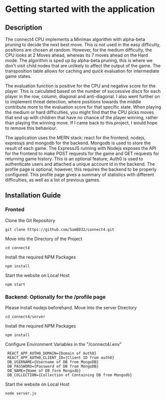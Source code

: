 # Getting started with the application

## Description
The connect4 CPU implements a Minimax algorithm with alpha-beta pruning to decide the next best move. This is not used in the easy difficulty, positions are chosen at random. However, for the medium difficulty, the CPU looks at 2 Moves ahead, whereas its 7 moves ahead on the Hard mode. The algorithm is sped up by alpha-beta pruning, this is where we don't visit child nodes that are unlikely to affect the output of the game. The transposition table allows for caching and quick evaluation for intermediate game states. 

The evaluation function is positive for the CPU and negative score for the player. This is calculated based on the number of successive discs for each player in the row, column, diagonal and anti-diagonal. I also went further on to implement threat detection, where positions towards the middle contribute more to the evaluation score for that specific state. When playing the medium or hard difficulties, you might find that the CPU picks moves that end up with children that have no chance of the player winning, rather than playing the winning move. If I came back to this project, I would hope to remove this behaviour.

The application uses the MERN stack: react for the frontend; nodejs, expressjs and mongodb for the backend. Mongodb is used to store the result of each game. The ExpressJS running with Nodejs exposes the API for the frontend to make POST requests for the game and GET requests for returning game history. This is an optional feature; Auth0 is used to authenticate users and attached a unique account id in the backend. The profile page is optional, however, this requires the backend to be properly configured. This profile page gives a summary of statistics with different difficulties, as well as a list of previous games.

## Installation Guide
### Fronted
Clone the Git Repository
   ```
   git clone https://github.com/SamB032/connect4.git
   ```
Move into the Directory of the Project
  ```
  cd connect4
  ```

Install the required NPM Packages
   ```
   npm install
   ```
Start the website on Local Host
  ```
  npm start
  ```
### Backend: Optionally for the /profile page
  Please install nodejs beforehand.
  Move into the server Directory
  ```
  cd connect4/server
  ```

Install the required NPM Packages
   ```
   npm install
   ```
Configure Environment Variables in the "/connect4/.env"
   ```
    REACT_APP_AUTH0_DOMAIN={Domain of Auth0}
    REACT_APP_AUTH0_CLIENT_ID={Client ID from auth0}
    DB_USERNAME={Username of DB from MongoDB}
    DB_PASSWORD={Password of DB from MongoDB}
    DB_NAME={Name of DB form Mongodb}
    DB_COLLECTION={Collection of Containing DB from Mongodb}
  ```
Start the website on Local Host
  ```
  node server.js
  ```
